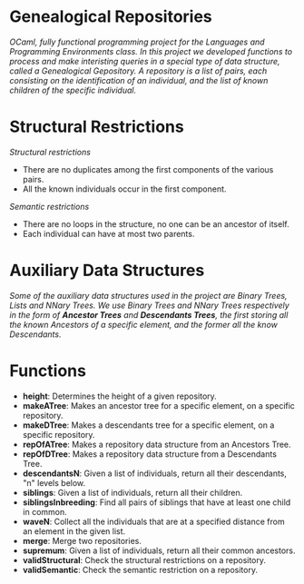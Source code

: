 # Genealogical Repositories

*OCaml, fully functional programming project for the Languages and Programming Environments class.*
*In this project we developed functions to process and make interisting queries in a special type*
*of data structure, called a Genealogical Gepository.*
*A repository is a 	list of pairs, each consisting on the identification of an individual, 
and the list of known children of the specific individual.*

# Structural Restrictions

_Structural restrictions_
 * There are no duplicates among the first components of the various pairs.
 * All the known individuals occur in the first component.

_Semantic restrictions_
 * There are no loops in the structure, no one can be an ancestor of itself.
 * Each individual can have at most two parents.

# Auxiliary Data Structures

*Some of the auxiliary data structures used in the project are Binary Trees, Lists and NNary Trees.*
_We use Binary Trees and NNary Trees respectively in the form of **Ancestor Trees** and **Descendants Trees**, the first storing
all the known Ancestors of a specific element, and the former all the know Descendants._

# Functions

- **height**: Determines the height of a given repository.
- **makeATree**: Makes an ancestor tree for a specific element, on a specific repository.
- **makeDTree**: Makes a descendants tree for a specific element, on a specific repository.
- **repOfATree**: Makes a repository data structure from an Ancestors Tree.
- **repOfDTree**: Makes a repository data structure from a Descendants Tree.
- **descendantsN**: Given a list of individuals, return all their descendants, "n" levels below.
- **siblings**: Given a list of individuals, return all their children.
- **siblingsInbreeding**: Find all pairs of siblings that have at least one child in common.
- **waveN**: Collect all the individuals that are at a specified distance from an element in the given list.
- **merge**: Merge two repositories.
- **supremum**: Given a list of individuals, return all their common ancestors.
- **validStructural**: Check the structural restrictions on a repository.
- **validSemantic**: Check the semantic restriction on a repository.
